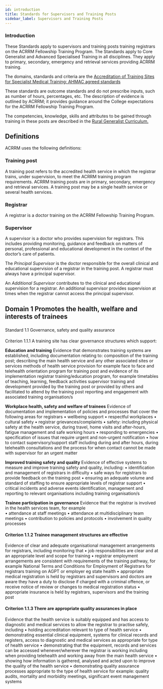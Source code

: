 ```yaml
---
id: introduction
title: Standards for Supervisors and Training Posts
sidebar_label: Supervisors and Training Posts
---
```

### Introduction

These Standards apply to supervisors and training posts training registrars on the ACRRM Fellowship
Training Program. The Standards apply to Core Generalist and Advanced Specialised Training in all
disciplines. They apply to primary, secondary, emergency and retrieval services providing ACRRM
training.

The domains, standards and criteria are the [Accreditation of Training Sites for Specialist Medical
Training: AHMAC agreed standards](https://cpmc.edu.au/special-projects/accreditation-of-training-sites-for-specialist-medical-training-ahmac-agreed-standards/)

These standards are outcome standards and do not prescribe inputs, such as number of hours,
percentages, etc. The description of evidence is outlined by ACRRM; it provides guidance around the
College expectations for the ACRRM Fellowship Training Program.

The competencies, knowledge, skills and attributes to be gained through training in these posts are
described in the [Rural Generalist Curriculum.](https://www.acrrm.org.au/resources/training/curriculum)

## Definitions

ACRRM uses the following definitions:

### Training post

A training post refers to the accredited health service in which the registrar trains, under supervision,
to meet the ACRRM training program requirements. ACRRM training posts are in primary, secondary,
emergency and retrieval services. A training post may be a single health service or several health
services.

### Registrar

A registrar is a doctor training on the ACRRM Fellowship Training Program.

### Supervisor

A supervisor is a doctor who provides supervision for registrars. This includes providing monitoring,
guidance and feedback on matters of personal, professional and educational development in the
context of the doctor’s care of patients.

The *Principal Supervisor* is the doctor responsible for the overall clinical and educational
supervision of a registrar in the training post. A registrar must always have a principal supervisor.

An *Additional Supervisor* contributes to the clinical and educational supervision for a registrar. An
additional supervisor provides supervision at times when the registrar cannot access the principal
supervisor.

## Domain 1 Promotes the health, welfare and interests of trainees 

### 
Standard 1.1 Governance, safety and quality assurance 

#### 
Criterion 1.1.1 A training site has clear governance structures which support: 

**Education and training** 
Evidence that demonstrates training systems are established, including documentation relating to:
composition of the training post; describing the main health service and any other associated sites or services
methods of health service provision for example face to face and telehealth 
orientation program for training post and evidence of its implementation
registrar training/education program, for example timetables of teaching, learning, feedback activities 
supervisor training and development provided by the training post or provided by others and facilitated to attend by the training post
reporting and engagement with associated training organisation/s

**Workplace health, safety and welfare of trainees** 
Evidence of documentation and implementation of policies and processes that cover the following areas for registrars 
•	wellbeing support
•	respectful workplaces 
•	cultural safety
•	registrar grievances/complaints
•	safety: including physical safety at the health service, during travel, home visits and after-hours, fatigue management and safe working hours 
•	responding to emergencies 
•	specification of issues that require urgent and non-urgent notification
•	how to contact supervisory/support staff including during and after hours, during telehealth consultations and the process for when contact cannot be made with supervisor for an urgent matter

**Improved training safety and quality** 
Evidence of effective systems to measure and improve training safety and quality, including:
•	identification and management of registrars in difficulty
•	safe ways for registrars to provide feedback on the training post
•	ensuring an adequate volume and standard of staffing to ensure appropriate levels of registrar support 
•	critical incidents and adverse events identification, management and reporting to relevant organisations including training organisation/s


**Trainee participation in governance**
Evidence that the registrar is involved in the health services team, for example\
•	attendance at staff meetings
•	attendance at multidisciplinary team meetings
•	contribution to policies and protocols 
•	involvement in quality processes 

#### Criterion 1.1.2 Trainee management structures are effective

Evidence of clear and adequate organisational management arrangements for registrars, including monitoring that
•	job responsibilities are clear and at an appropriate level and scope for training 
•	registrar employment arrangements are consistent with requirements of the training pathway, for example National Terms and Conditions for Employment of Registrars for registrars training on AGPT or employer eg state health
•	appropriate medical registration is held by registrars and supervisors and doctors are aware they have a duty to disclose if charged with a criminal offence, or receive notice of review or changes to medical registration status 
•	appropriate insurance is held by registrars, supervisors and the training post 

#### Criterion 1.1.3 There are appropriate quality assurances in place 

Evidence that the health service is suitably equipped and has access to diagnostic and medical services to allow the registrar to practise safely, including 
•	holding accreditation relevant to type of health service 
•	demonstrating essential clinical equipment, systems for clinical records and registers, access to diagnostic and medical services as appropriate for type of health service
•	demonstrating that the equipment, records and services can be accessed whenever/wherever the registrar is working including when providing telehealth and working away from the main health service
•	showing how information is gathered, analysed and acted upon to improve the quality of the health service
•	demonstrating quality assurance processes appropriate to the type of health service for example: quality audits, mortality and morbidity meetings, significant event management systems